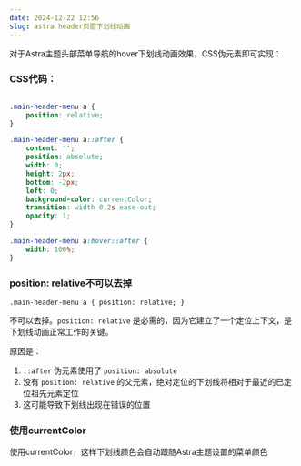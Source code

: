 ```yaml
---
date: 2024-12-22 12:56
slug: astra header页眉下划线动画
---
```




对于Astra主题头部菜单导航的hover下划线动画效果，CSS伪元素即可实现：

<!-- truncate -->

### CSS代码：

```css

.main-header-menu a {
    position: relative;
}

.main-header-menu a::after {
    content: '';
    position: absolute;
    width: 0;
    height: 2px;
    bottom: -2px;
    left: 0;
    background-color: currentColor;
    transition: width 0.2s ease-out;
    opacity: 1;
}

.main-header-menu a:hover::after {
    width: 100%;
}

```

###      position: relative不可以去掉

`.main-header-menu a {
            position: relative;
        }`

不可以去掉。`position: relative` 是必需的，因为它建立了一个定位上下文，是下划线动画正常工作的关键。

原因是：

1. `::after` 伪元素使用了 `position: absolute`
2. 没有 `position: relative` 的父元素，绝对定位的下划线将相对于最近的已定位祖先元素定位
3. 这可能导致下划线出现在错误的位置

### 使用currentColor

使用currentColor，这样下划线颜色会自动跟随Astra主题设置的菜单颜色
